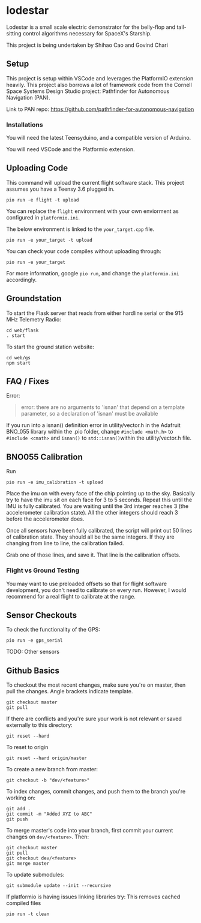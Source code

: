 # lodestar
Lodestar is a small scale electric demonstrator for the belly-flop and tail-sitting control algorithms necessary for SpaceX's Starship.

This project is being undertaken by Shihao Cao and Govind Chari

## Setup

This project is setup within VSCode and leverages the PlatformIO extension heavily. This project also borrows a lot of framework code from the Cornell Space Systems Design Studio project: Pathfinder for Autonomous Navigation (PAN).

Link to PAN repo:
https://github.com/pathfinder-for-autonomous-navigation

### Installations

You will need the latest Teensyduino, and a compatible version of Arduino.

You will need VSCode and the Platformio extension.

## Uploading Code

This command will upload the current flight software stack.
This project assumes you have a Teensy 3.6 plugged in.
```
pio run -e flight -t upload
```

You can replace the `flight` environment with your own enviorment as configured in `platformio.ini`.

The below environment is linked to the `your_target.cpp` file.
```
pio run -e your_target -t upload
```

You can check your code compiles without uploading through:
```
pio run -e your_target
```

For more information, google `pio run`, and change the `platformio.ini` accordingly.

## Groundstation

To start the Flask server that reads from either hardline serial or the 915 MHz Telemetry Radio:
```
cd web/flask
. start
```

To start the ground station website:
```
cd web/gs
npm start
```

## FAQ / Fixes
Error:
> error: there are no arguments to 'isnan' that depend on a template parameter, so a declaration of 'isnan' must be available

If you run into a isnan() definition error in utility/vector.h in the Adafruit BNO_055 library within the .pio folder, change `#include <math.h>` to `#include <cmath>` and `isnan()` to `std::isnan()`within the utility/vector.h file.

## BNO055 Calibration

Run
```
pio run -e imu_calibration -t upload
```

Place the imu on with every face of the chip pointing up to the sky. Basically try to have the imu sit on each face for 3 to 5 seconds.
Repeat this until the IMU is fully calibrated. You are waiting until the 3rd integer reaches 3 (the accelerometer calibration state).
All the other integers should reach 3 before the accelerometer does.

Once all sensors have been fully calibrated, the script will print out 50 lines of calibration state.
They should all be the same integers. If they are changing from line to line, the calibration failed.

Grab one of those lines, and save it. That line is the calibration offsets.

### Flight vs Ground Testing

You may want to use preloaded offsets so that for flight software development, you don't need to calibrate on every run.
However, I would recommend for a real flight to calibrate at the range.

## Sensor Checkouts

To check the functionality of the GPS:
```
pio run -e gps_serial
```

TODO: Other sensors

## Github Basics

To checkout the most recent changes, make sure you're on master, then pull the changes.
Angle brackets indicate template.

```
git checkout master
git pull
```

If there are conflicts and you're sure your work is not relevant or saved externally to this directory:
```
git reset --hard
```

To reset to origin
```
git reset --hard origin/master
```

To create a new branch from master:
```
git checkout -b "dev/<feature>"
```

To index changes, commit changes, and push them to the branch you're working on:
```
git add .
git commit -m "Added XYZ to ABC"
git push
```

To merge master's code into your branch, first commit your current
changes on `dev/<feature>`. Then:

```
git checkout master
git pull
git checkout dev/<feature>
git merge master
```

To update submodules:
```
git submodule update --init --recursive
```

If platformio is having issues linking libraries try:
This removes cached compiled files
```
pio run -t clean
```